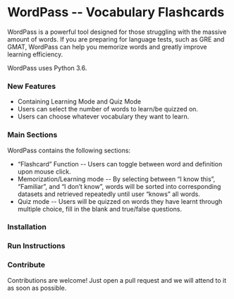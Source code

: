# WordPass -- Vocabulary Flashcards

WordPass is a powerful tool designed for those struggling with the massive amount of words. If you are preparing for language tests, such as GRE and GMAT, WordPass can help you memorize words and greatly improve learning efficiency.

WordPass uses Python 3.6.

### New Features

  - Containing Learning Mode and Quiz Mode
  - Users can select the number of words to learn/be quizzed on.
  - Users can choose whatever vocabulary they want to learn.

### Main Sections

WordPass contains the following sections:

* “Flashcard” Function -- Users can toggle between word and definition upon mouse click.
* Memorization/Learning mode -- By selecting between “I know this”, “Familiar”, and “I don’t know”, words will be sorted into corresponding datasets and retrieved repeatedly until user “knows” all words.
* Quiz mode -- Users will be quizzed on words they have learnt through multiple choice, fill in the blank and true/false questions.


### Installation



### Run Instructions




### Contribute

Contributions are welcome! Just open a pull request and we will attend to it as soon as possible.

